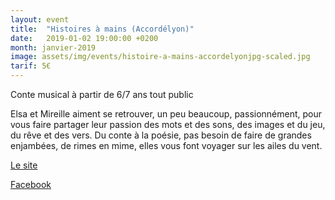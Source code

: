```yaml
---
layout: event
title:  "Histoires à mains (Accordélyon)"
date:   2019-01-02 19:00:00 +0200
month: janvier-2019
image: assets/img/events/histoire-a-mains-accordelyonjpg-scaled.jpg
tarif: 5€
---
```

  
Conte musical à partir de 6/7 ans tout public

Elsa et Mireille aiment se retrouver, un peu beaucoup, passionnément, pour vous faire partager leur passion des mots et des sons, des images et du jeu, du rêve et des vers. Du conte à la poésie, pas besoin de faire de grandes enjambées, de rimes en mime, elles vous font voyager sur les ailes du vent.

[Le site](https://sites.google.com/site/mireillehistoiresamains/ateliers/contes-et-musique)

[Facebook](https://www.facebook.com/accordelyon/)
